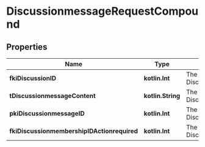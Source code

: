 
# DiscussionmessageRequestCompound

## Properties
| Name | Type | Description | Notes |
| ------------ | ------------- | ------------- | ------------- |
| **fkiDiscussionID** | **kotlin.Int** | The unique ID of the Discussion |  |
| **tDiscussionmessageContent** | **kotlin.String** | The content of the Discussionmessage |  |
| **pkiDiscussionmessageID** | **kotlin.Int** | The unique ID of the Discussionmessage |  [optional] |
| **fkiDiscussionmembershipIDActionrequired** | **kotlin.Int** | The unique ID of the Discussionmembership |  [optional] |



